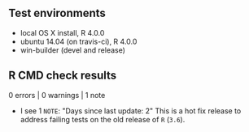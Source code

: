 ## Test environments
* local OS X install, R 4.0.0
* ubuntu 14.04 (on travis-ci), R 4.0.0
* win-builder (devel and release)

## R CMD check results

0 errors | 0 warnings | 1 note

  - I see 1 `NOTE`: "Days since last update: 2"
  This is a hot fix release to address failing tests on the old release of `R` (`3.6`).